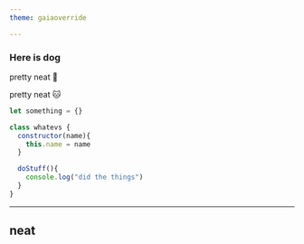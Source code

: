 ```yaml
---
theme: gaiaoverride

---
```


### Here is dog

pretty neat :dog:

pretty neat :cat:

```js
let something = {}

class whatevs {
  constructor(name){
    this.name = name
  }

  doStuff(){
    console.log("did the things")
  }
}
```
---
<!--
class: neat
-->
## neat
